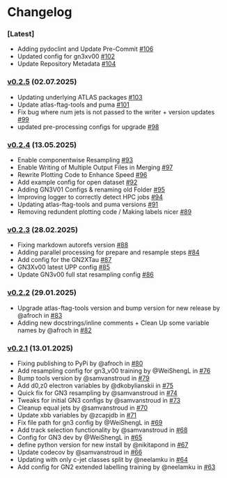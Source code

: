 # Changelog

### [Latest]

- Adding pydoclint and Update Pre-Commit [#106](https://github.com/umami-hep/umami-preprocessing/pull/106)
- Updated config for gn3xv00 [#102](https://github.com/umami-hep/umami-preprocessing/pull/102)
- Update Repository Metadata [#104](https://github.com/umami-hep/umami-preprocessing/pull/104)

### [v0.2.5](https://github.com/umami-hep/umami-preprocessing/releases/tag/v0.2.5) (02.07.2025)

- Updating underlying ATLAS packages [#103](https://github.com/umami-hep/umami-preprocessing/pull/103)
- Update atlas-ftag-tools and puma [#101](https://github.com/umami-hep/umami-preprocessing/pull/101)
- Fix bug where num jets is not passed to the writer + version updates [#99](https://github.com/umami-hep/umami-preprocessing/pull/99/)
- updated pre-processing configs for upgrade [#98](https://github.com/umami-hep/umami-preprocessing/pull/98)

### [v0.2.4](https://github.com/umami-hep/umami-preprocessing/releases/tag/v0.2.4) (13.05.2025)

- Enable componentwise Resampling [#93](https://github.com/umami-hep/umami-preprocessing/pull/93)
- Enable Writing of Multiple Output Files in Merging [#97](https://github.com/umami-hep/umami-preprocessing/pull/97)
- Rewrite Plotting Code to Enhance Speed [#96](https://github.com/umami-hep/umami-preprocessing/pull/96)
- Add example config for open dataset [#92](https://github.com/umami-hep/umami-preprocessing/pull/92)
- Adding GN3V01 Configs & renaming old Folder [#95](https://github.com/umami-hep/umami-preprocessing/pull/95)
- Improving logger to correctly detect HPC jobs [#94](https://github.com/umami-hep/umami-preprocessing/pull/94)
- Updating atlas-ftag-tools and puma versions [#91](https://github.com/umami-hep/umami-preprocessing/pull/91)
- Removing redundent plotting code / Making labels nicer [#89](https://github.com/umami-hep/umami-preprocessing/pull/89)

### [v0.2.3](https://github.com/umami-hep/umami-preprocessing/releases/tag/v0.2.3) (28.02.2025)

- Fixing markdown autorefs version [#88](https://github.com/umami-hep/umami-preprocessing/pull/88)
- Adding parallel processing for prepare and resample steps [#84](https://github.com/umami-hep/umami-preprocessing/pull/84)
- Add config for the GN2XTau [#87](https://github.com/umami-hep/umami-preprocessing/pull/87)
- GN3Xv00 latest UPP config [#85](https://github.com/umami-hep/umami-preprocessing/pull/85)
- Update GN3v00 full stat resampling config [#86](https://github.com/umami-hep/umami-preprocessing/pull/86)

### [v0.2.2](https://github.com/umami-hep/umami-preprocessing/releases/tag/v0.2.2) (29.01.2025)

- Upgrade atlas-ftag-tools version and bump version for new release by @afroch in [#83](https://github.com/umami-hep/umami-preprocessing/pull/83)
- Adding new docstrings/inline comments + Clean Up some variable names by @afroch in [#82](https://github.com/umami-hep/umami-preprocessing/pull/82)

### [v0.2.1](https://github.com/umami-hep/umami-preprocessing/releases/tag/v0.2.1) (13.01.2025)

- Fixing publishing to PyPi by @afroch in [#80](https://github.com/umami-hep/umami-preprocessing/pull/80)
- Add resampling config for gn3_v00 training by @WeiShengL in [#76](https://github.com/umami-hep/umami-preprocessing/pull/76)
- Bump tools version by @samvanstroud in [#79](https://github.com/umami-hep/umami-preprocessing/pull/79)
- Add d0,z0 electron variables by @dkobylianskii in [#75](https://github.com/umami-hep/umami-preprocessing/pull/75)
- Quick fix for GN3 resampling by @samvanstroud in [#74](https://github.com/umami-hep/umami-preprocessing/pull/74)
- Tweaks for initial GN3 configs by @samvanstroud in [#73](https://github.com/umami-hep/umami-preprocessing/pull/73)
- Cleanup equal jets by @samvanstroud in [#70](https://github.com/umami-hep/umami-preprocessing/pull/70)
- Update xbb variables by @zcapjdb in [#71](https://github.com/umami-hep/umami-preprocessing/pull/71)
- Fix file path for gn3 config by @WeiShengL in [#69](https://github.com/umami-hep/umami-preprocessing/pull/69)
- Add track selection functionality by @samvanstroud in [#68](https://github.com/umami-hep/umami-preprocessing/pull/68)
- Config for GN3 dev by @WeiShengL in [#65](https://github.com/umami-hep/umami-preprocessing/pull/65)
- define python version for new install by @nikitapond in [#67](https://github.com/umami-hep/umami-preprocessing/pull/67)
- Update codecov by @samvanstroud in [#66](https://github.com/umami-hep/umami-preprocessing/pull/66)
- Updating with only c-jet classes split by @neelamku in [#64](https://github.com/umami-hep/umami-preprocessing/pull/64)
- Add config for GN2 extended labelling training by @neelamku in [#63](https://github.com/umami-hep/umami-preprocessing/pull/63)
